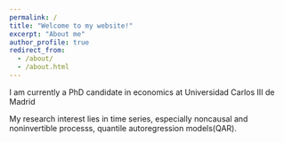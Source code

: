 ```yaml
---
permalink: /
title: "Welcome to my website!"
excerpt: "About me"
author_profile: true
redirect_from: 
  - /about/
  - /about.html
---
```

I am currently a PhD candidate in economics at Universidad Carlos III de Madrid

My research interest lies in time series, especially noncausal and noninvertible processs, quantile autoregression models(QAR). 
